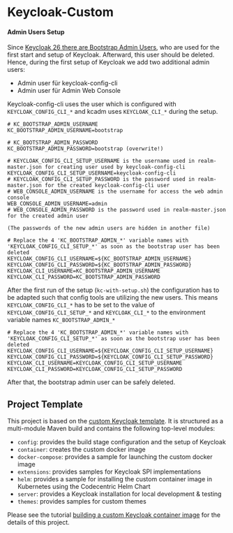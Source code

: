 Keycloak-Custom
===

#### Admin Users Setup

Since [Keycloak 26 there are Bootstrap Admin Users](https://www.keycloak.org/docs/latest/upgrading/#admin-bootstrapping-and-recovery), who are used for the first start and setup of Keycloak. Afterward, this user should be deleted.
Hence, during the first setup of Keycloak we add two additional admin users:

- Admin user für keycloak-config-cli
- Admin user für Admin Web Console

Keycloak-config-cli uses the user which is configured with `KEYCLOAK_CONFIG_CLI_*` and kcadm uses `KEYCLOAK_CLI_*` during the setup.

```shell
# KC_BOOTSTRAP_ADMIN_USERNAME
KC_BOOTSTRAP_ADMIN_USERNAME=bootstrap

# KC_BOOTSTRAP_ADMIN_PASSWORD
KC_BOOTSTRAP_ADMIN_PASSWORD=bootstrap (overwrite!)

# KEYCLOAK_CONFIG_CLI_SETUP_USERNAME is the username used in realm-master.json for creating user used by keycloak-config-cli
KEYCLOAK_CONFIG_CLI_SETUP_USERNAME=keycloak-config-cli
# KEYCLOAK_CONFIG_CLI_SETUP_PASSWORD is the password used in realm-master.json for the created keycloak-config-cli user
# WEB_CONSOLE_ADMIN_USERNAME is the username for access the web admin console
WEB_CONSOLE_ADMIN_USERNAME=admin
# WEB_CONSOLE_ADMIN_PASSWORD is the password used in realm-master.json for the created admin user

(The passwords of the new admin users are hidden in another file)

# Replace the 4 'KC_BOOTSTRAP_ADMIN_*' variable names with 'KEYCLOAK_CONFIG_CLI_SETUP_*' as soon as the bootstrap user has been deleted
KEYCLOAK_CONFIG_CLI_USERNAME=${KC_BOOTSTRAP_ADMIN_USERNAME}
KEYCLOAK_CONFIG_CLI_PASSWORD=${KC_BOOTSTRAP_ADMIN_PASSWORD}
KEYCLOAK_CLI_USERNAME=KC_BOOTSTRAP_ADMIN_USERNAME
KEYCLOAK_CLI_PASSWORD=KC_BOOTSTRAP_ADMIN_PASSWORD
```

After the first run of the setup (`kc-with-setup.sh`) the configuration has to be adapted such that config tools are utilizing the new users.
This means `KEYCLOAK_CONFIG_CLI_*` has to be set to the value of `KEYCLOAK_CONFIG_CLI_SETUP_*` and `KEYCLOAK_CLI_*` to the environment variable names `KC_BOOTSTRAP_ADMIN_*`  

```shell
# Replace the 4 'KC_BOOTSTRAP_ADMIN_*' variable names with 'KEYCLOAK_CONFIG_CLI_SETUP_*' as soon as the bootstrap user has been deleted
KEYCLOAK_CONFIG_CLI_USERNAME=${KEYCLOAK_CONFIG_CLI_SETUP_USERNAME}
KEYCLOAK_CONFIG_CLI_PASSWORD=${KEYCLOAK_CONFIG_CLI_SETUP_PASSWORD}
KEYCLOAK_CLI_USERNAME=KEYCLOAK_CONFIG_CLI_SETUP_USERNAME
KEYCLOAK_CLI_PASSWORD=KEYCLOAK_CONFIG_CLI_SETUP_PASSWORD
```

After that, the bootstrap admin user can be safely deleted.

Project Template
---

This project is based on the [custom Keycloak template](https://github.com/inventage/keycloak-custom). It is structured as a multi-module Maven build and contains the following top-level modules:

- `config`: provides the build stage configuration and the setup of Keycloak
- `container`: creates the custom docker image
- `docker-compose`: provides a sample for launching the custom docker image
- `extensions`: provides samples for Keycloak SPI implementations
- `helm`: provides a sample for installing the custom container image in Kubernetes using the Codecentric Helm Chart
- `server`: provides a Keycloak installation for local development & testing
- `themes`: provides samples for custom themes

Please see the tutorial [building a custom Keycloak container image](https://keycloak.ch/keycloak-tutorials/tutorial-custom-keycloak/) for the details of this project.

[Keycloak]: https://keycloak.org

